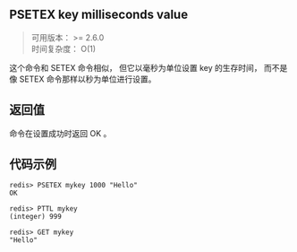 ## PSETEX key milliseconds value
>可用版本： >= 2.6.0<br/>
>时间复杂度： O(1)

这个命令和 SETEX 命令相似， 但它以毫秒为单位设置 key 的生存时间， 而不是像 SETEX 命令那样以秒为单位进行设置。

## 返回值
命令在设置成功时返回 OK 。
## 代码示例
```shell script
redis> PSETEX mykey 1000 "Hello"
OK

redis> PTTL mykey
(integer) 999

redis> GET mykey
"Hello"
```